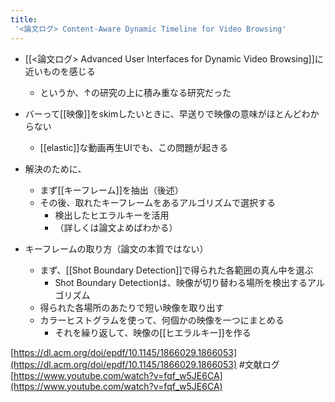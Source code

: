 ```yaml
---
title:
 '<論文ログ> Content-Aware Dynamic Timeline for Video Browsing'
---
```


- [[<論文ログ> Advanced User Interfaces for Dynamic Video Browsing]]に近いものを感じる
    - というか、↑の研究の上に積み重なる研究だった

- バーって[[映像]]をskimしたいときに、早送りで映像の意味がほとんどわからない
    - [[elastic]]な動画再生UIでも、この問題が起きる

- 解決のために、
    - まず[[キーフレーム]]を抽出（後述）
    - その後、取れたキーフレームをあるアルゴリズムで選択する
        - 検出したヒエラルキーを活用
        - （詳しくは論文よめばわかる）

- キーフレームの取り方（論文の本質ではない）
    - まず、[[Shot Boundary Detection]]で得られた各範囲の真ん中を選ぶ
        - Shot Boundary Detectionは、映像が切り替わる場所を検出するアルゴリズム
    - 得られた各場所のあたりで短い映像を取り出す
    - カラーヒストグラムを使って、何個かの映像を一つにまとめる
        - それを繰り返して、映像の[[ヒエラルキー]]を作る



[https://dl.acm.org/doi/epdf/10.1145/1866029.1866053](https://dl.acm.org/doi/epdf/10.1145/1866029.1866053)
#文献ログ
[https://www.youtube.com/watch?v=fqf_w5JE6CA](https://www.youtube.com/watch?v=fqf_w5JE6CA)

